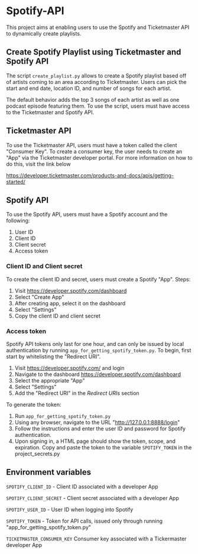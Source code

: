 # Spotify-API

This project aims at enabling users to use the Spotify and Ticketmaster API to dynamically create playlists.

## Create Spotify Playlist using Ticketmaster and Spotify API

The script `create_playlist.py` allows to create a Spotify playlist based  off of artists coming to an area
according to Ticketmaster. Users can pick the start and end date, location ID, and number of songs for each artist.

The default behavior adds the top 3 songs of each artist as well as one podcast episode featuring them.
To use the script, users must have access to the Ticketmaster and Spotify API.

## Ticketmaster API

To use the Ticketmaster API, users must have a token called the client "Consumer Key". To create a consumer key, the
user needs to create an "App" via the Ticketmaster developer portal. For more information on how to do this, visit the
link below

https://developer.ticketmaster.com/products-and-docs/apis/getting-started/

## Spotify API

To use the Spotify API, users must have a Spotify account and the following:
1. User ID
2. Client ID
3. Client secret
4. Access token

### Client ID and Client secret
To create the client ID and secret, users must create a Spotify "App". Steps:
1. Visit https://developer.spotify.com/dashboard 
2. Select "Create App"
3. After creating app, select it on the dashboard
4. Select "Settings"
5. Copy the client ID and client secret

### Access token

Spotify API tokens only last for one hour, and can only be issued by local authentication by running 
`app_for_getting_spotify_token.py`. To begin, first start by whitelisting the "Redirect URI".

1. Visit https://developer.spotify.com/ and login
2. Navigate to the dashboard https://developer.spotify.com/dashboard
3. Select the appropriate "App"
4. Select "Settings"
5. Add the "Redirect URI" in the *Redirect URIs* section

To generate the token:

1. Run `app_for_getting_spotify_token.py`
2. Using any browser, navigate to the URL "http://127.0.0.1:8888/login"
3. Follow the instructions and enter the user ID and password for Spotify authentication.
4. Upon signing in, a HTML page should show the token, scope, and expiration. Copy and paste the token to the variable `SPOTIFY_TOKEN` in the project_secrets.py  


## Environment variables

`SPOTIFY_CLIENT_ID` - Client ID associated with a developer App

`SPOTIFY_CLIENT_SECRET` - Client secret associated with a developer App

`SPOTIFY_USER_ID` - User ID when logging into Spotify

`SPOTIFY_TOKEN` - Token for API calls, issued only through running "app_for_getting_spotify_token.py"

`TICKETMASTER_CONSUMER_KEY` Consumer key associated with a Tickermaster developer App

